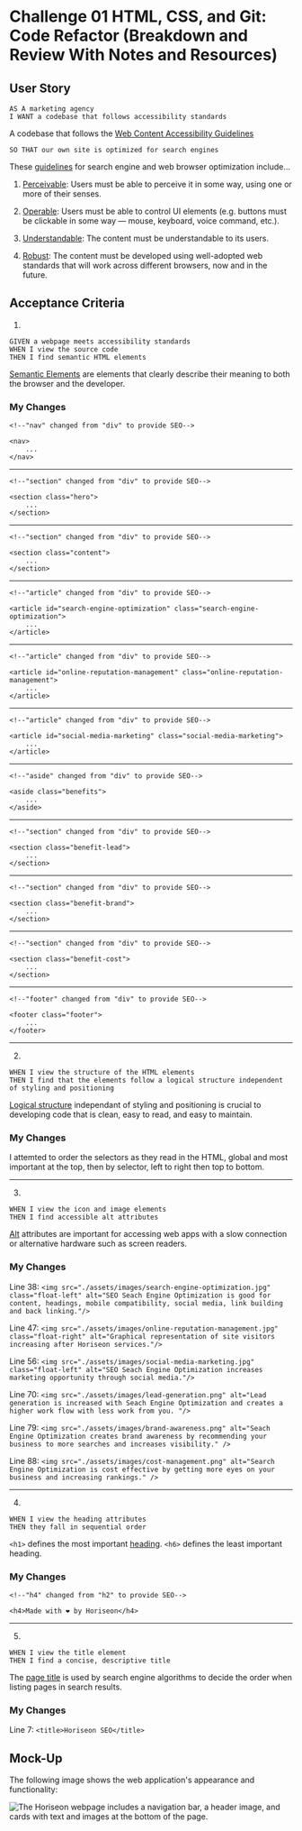 # Challenge 01 HTML, CSS, and Git: Code Refactor (Breakdown and Review With Notes and Resources) 

## User Story

```
AS A marketing agency
I WANT a codebase that follows accessibility standards
```

A codebase that follows the [Web Content Accessibility Guidelines](https://developer.mozilla.org/en-US/docs/Web/Accessibility/Understanding_WCAG)

```
SO THAT our own site is optimized for search engines
```

These [guidelines](https://developer.mozilla.org/en-US/docs/Web/Accessibility/Understanding_WCAG) for search engine and web browser optimization include... 

1. [Perceivable](https://developer.mozilla.org/en-US/docs/Web/Accessibility/Understanding_WCAG/Perceivable): Users must be able to perceive it in some way, using one or more of their senses.

2. [Operable](https://developer.mozilla.org/en-US/docs/Web/Accessibility/Understanding_WCAG/Operable): Users must be able to control UI elements (e.g. buttons must be clickable in some way — mouse, keyboard, voice command, etc.).

3. [Understandable](https://developer.mozilla.org/en-US/docs/Web/Accessibility/Understanding_WCAG/Understandable): The content must be understandable to its users.

4. [Robust](https://developer.mozilla.org/en-US/docs/Web/Accessibility/Understanding_WCAG/Robust): The content must be developed using well-adopted web standards that will work across different browsers, now and in the future.


## Acceptance Criteria
1. 
```
GIVEN a webpage meets accessibility standards
WHEN I view the source code
THEN I find semantic HTML elements
```
[Semantic Elements](https://www.w3schools.com/html/html5_semantic_elements.asp) are elements that clearly describe their meaning to both the browser and the developer.
### My Changes

`<!--"nav" changed from "div" to provide SEO-->`

    <nav>
        ...
    </nav>
---
`<!--"section" changed from "div" to provide SEO-->`
    
    <section class="hero">
        ...
    </section>
---
`<!--"section" changed from "div" to provide SEO-->`

    <section class="content">
        ...
    </section>
---
`<!--"article" changed from "div" to provide SEO-->`

    <article id="search-engine-optimization" class="search-engine-optimization">
        ...
    </article>
---
`<!--"article" changed from "div" to provide SEO-->`

    <article id="online-reputation-management" class="online-reputation-management">
        ...
    </article>
---
`<!--"article" changed from "div" to provide SEO-->`

    <article id="social-media-marketing" class="social-media-marketing">
        ...
    </article>
---
`<!--"aside" changed from "div" to provide SEO-->`

    <aside class="benefits">
        ...
    </aside>
---
`<!--"section" changed from "div" to provide SEO-->`

    <section class="benefit-lead">
        ...
    </section>
---
`<!--"section" changed from "div" to provide SEO-->`

    <section class="benefit-brand">
        ...
    </section>
---
`<!--"section" changed from "div" to provide SEO-->`

    <section class="benefit-cost">
        ...
    </section>
---
`<!--"footer" changed from "div" to provide SEO-->`

    <footer class="footer">
        ...
    </footer>
---
2. 
```
WHEN I view the structure of the HTML elements
THEN I find that the elements follow a logical structure independent of styling and positioning
```
[Logical structure](https://www.w3schools.com/html/html_css.asp) independant of styling and positioning is crucial to developing code that is clean, easy to read, and easy to maintain. 
### My Changes

I attemted to order the selectors as they read in the HTML,
global and most important at the top, then by selector, left
to right then top to bottom.

---
3. 
```
WHEN I view the icon and image elements
THEN I find accessible alt attributes
```
[Alt](https://www.w3schools.com/tags/att_img_alt.asp) attributes are important for accessing web apps with a slow connection or alternative hardware such as screen readers.
### My Changes

Line 38: `<img src="./assets/images/search-engine-optimization.jpg" class="float-left" alt="SEO Seach Engine Optimization is good for content, headings, mobile compatibility, social media, link building and back linking."/>`

Line 47: `<img src="./assets/images/online-reputation-management.jpg" class="float-right" alt="Graphical representation of site visitors increasing after Horiseon services."/>`

Line 56: `<img src="./assets/images/social-media-marketing.jpg" class="float-left" alt="SEO Seach Engine Optimization increases marketing opportunity through social media."/>`

Line 70: `<img src="./assets/images/lead-generation.png" alt="Lead generation is increased with Seach Engine Optimization and creates a higher work flow with less work from you. "/>`

Line 79: `<img src="./assets/images/brand-awareness.png" alt="Seach Engine Optimization creates brand awareness by recommending your business to more searches and increases visibility." />`

Line 88: `<img src="./assets/images/cost-management.png" alt="Search Engine Optimization is cost effective by getting more eyes on your business and increasing rankings." />`

---
4.
```
WHEN I view the heading attributes
THEN they fall in sequential order
```
`<h1>` defines the most important [heading](https://www.w3schools.com/tags/tag_hn.asp). `<h6>` defines the least important heading.
### My Changes


`<!--"h4" changed from "h2" to provide SEO-->`

    <h4>Made with ❤️️ by Horiseon</h4>
---

5.
```
WHEN I view the title element
THEN I find a concise, descriptive title
```
The [page title](https://www.w3schools.com/tags/tag_title.asp) is used by search engine algorithms to decide the order when listing pages in search results.
### My Changes

Line 7: `<title>Horiseon SEO</title>`




## Mock-Up

The following image shows the web application's appearance and functionality:

![The Horiseon webpage includes a navigation bar, a header image, and cards with text and images at the bottom of the page.](.\assets\images\01-html-css-git-homework-demo.png)







